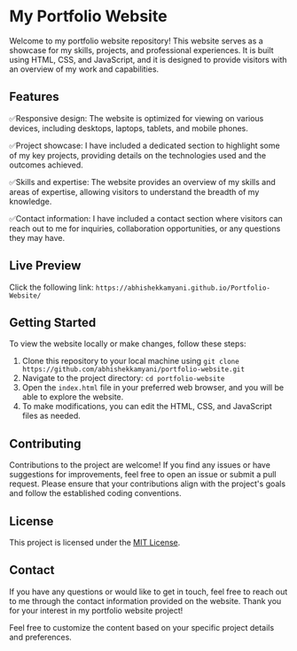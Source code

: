 # My Portfolio Website
Welcome to my portfolio website repository! This website serves as a showcase for my skills, projects, and professional experiences. It is built using HTML, CSS, and JavaScript, and it is designed to provide visitors with an overview of my work and capabilities.


## Features
✅Responsive design: The website is optimized for viewing on various devices, including desktops, laptops, tablets, and mobile phones.

✅Project showcase: I have included a dedicated section to highlight some of my key projects, providing details on the technologies used and the outcomes achieved.

✅Skills and expertise: The website provides an overview of my skills and areas of expertise, allowing visitors to understand the breadth of my knowledge.

✅Contact information: I have included a contact section where visitors can reach out to me for inquiries, collaboration opportunities, or any questions they may have.


## Live Preview
Click the following link: `https://abhishekkamyani.github.io/Portfolio-Website/`


## Getting Started
To view the website locally or make changes, follow these steps:
1. Clone this repository to your local machine using `git clone https://github.com/abhishekkamyani/portfolio-website.git`
2. Navigate to the project directory: `cd portfolio-website`
3. Open the `index.html` file in your preferred web browser, and you will be able to explore the website.
4. To make modifications, you can edit the HTML, CSS, and JavaScript files as needed.


## Contributing
Contributions to the project are welcome! If you find any issues or have suggestions for improvements, feel free to open an issue or submit a pull request. Please ensure that your contributions align with the project's goals and follow the established coding conventions.


## License
This project is licensed under the [MIT License](LICENSE).


## Contact
If you have any questions or would like to get in touch, feel free to reach out to me through the contact information provided on the website.
Thank you for your interest in my portfolio website project!

Feel free to customize the content based on your specific project details and preferences.
